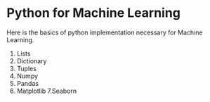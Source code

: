 # Python for Machine Learning
Here is the basics of python implementation necessary for Machine Learning.

1. Lists
2. Dictionary
3. Tuples
4. Numpy
5. Pandas
6. Matplotlib
7.Seaborn
